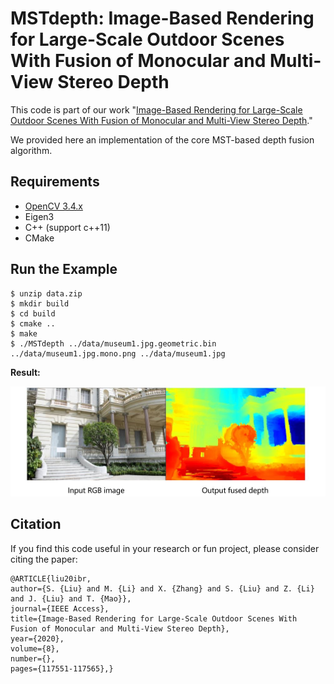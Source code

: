 # MSTdepth: Image-Based Rendering for Large-Scale Outdoor Scenes With Fusion of Monocular and Multi-View Stereo Depth

This code is part of our work "[Image-Based Rendering for Large-Scale Outdoor Scenes With Fusion of Monocular and Multi-View Stereo Depth](https://ieeexplore.ieee.org/document/9123380)." 

We provided here an implementation of the core MST-based depth fusion algorithm.

## Requirements

-  [OpenCV 3.4.x](http://www.opencv.org/)
-  Eigen3
-  C++ (support c++11)
-  CMake

## Run the Example

```
$ unzip data.zip
$ mkdir build
$ cd build
$ cmake ..
$ make
$ ./MSTdepth ../data/museum1.jpg.geometric.bin ../data/museum1.jpg.mono.png ../data/museum1.jpg
```

**Result:**

![img](demo.jpg)

## Citation

If you find this code useful in your research or fun project, please consider citing the paper:

```
@ARTICLE{liu20ibr,  
author={S. {Liu} and M. {Li} and X. {Zhang} and S. {Liu} and Z. {Li} and J. {Liu} and T. {Mao}},  
journal={IEEE Access},   
title={Image-Based Rendering for Large-Scale Outdoor Scenes With Fusion of Monocular and Multi-View Stereo Depth},   
year={2020},  
volume={8},  
number={},  
pages={117551-117565},}
```

